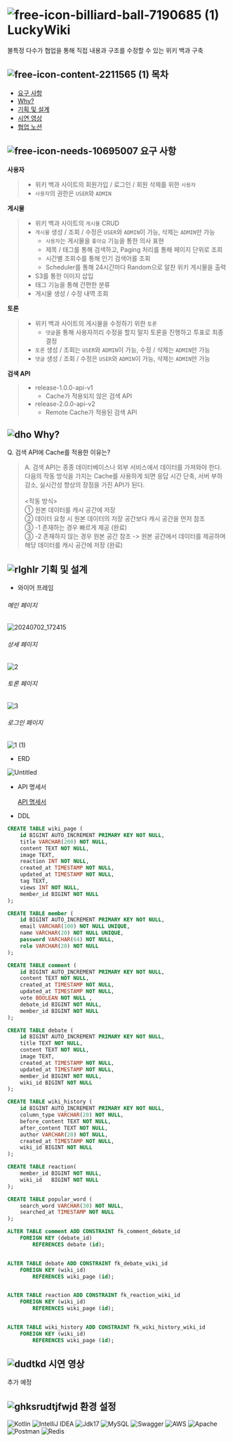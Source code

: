 # ![free-icon-billiard-ball-7190685 (1)](https://github.com/KangBaekho10/LuckyWiki/assets/166815465/7512aed3-d7e4-4109-ae75-7e946fe14d38) LuckyWiki

불특정 다수가 협업을 통해 직접 내용과 구조를 수정할 수 있는 위키 백과 구축

## ![free-icon-content-2211565 (1)](https://github.com/KangBaekho10/LuckyWiki/assets/166815465/ebf2b813-d195-4c2b-8b36-715daed486e0) 목차
- [요구 사항](#요구-사항)
- [Why?](#Why?)
- [기획 및 설계](#기획-및-설계)
- [시연 영상](#시연-영상)
- [협업 노션](https://assorted-buffalo-e03.notion.site/7-502e001708f9404ca794f1f9e5a2aadf?pvs=4)

## ![free-icon-needs-10695007](https://github.com/KangBaekho10/LuckyWiki/assets/166815465/d5130b74-311c-4c99-b90c-f8e7a9d173fc) 요구 사항

**사용자**
  > - 위키 백과 사이트의 회원가입 / 로그인 / 회원 삭제를 위한 `사용자`
  > - `사용자`의 권한은 `USER`와 `ADMIN`

**게시물**
  > - 위키 백과 사이트의 `게시물` CRUD
  > - `게시물` 생성 / 조회 / 수정은 `USER`와 `ADMIN`이 가능, 삭제는 `ADMIN`만 가능
>   - `사용자`는 게시물을 `좋아요` 기능을 통한 의사 표현
>   - 제목 / 태그를 통해 검색하고, Paging 처리를 통해 페이지 단위로 조회
>   - 시간별 조회수를 통해 인기 검색어를 조회
>   - Scheduler를 통해 24시간마다 Random으로 알찬 위키 게시물을 출력
  > - S3를 통한 이미지 삽입
  > - 태그 기능을 통해 간편한 분류
  > - 게시물 생성 / 수정 내역 조회

**토론**
  > - 위키 백과 사이트의 게시물을 수정하기 위한 `토론`
>   - `댓글`을 통해 사용자끼리 수정을 할지 말지 토론을 진행하고 투표로 최종 결정
  > - `토론` 생성 / 조회는 `USER`와 `ADMIN`이 가능, 수정 / 삭제는 `ADMIN`만 가능
  > - `댓글` 생성 / 조회 / 수정은 `USER`와 `ADMIN`이 가능, 삭제는 `ADMIN`만 가능

**검색 API**
  > - release-1.0.0-api-v1
>   - Cache가 적용되지 않은 검색 API
  > - release-2.0.0-api-v2
>   - Remote Cache가 적용된 검색 API

## ![dho](https://github.com/KangBaekho10/LuckyWiki/assets/166815465/29f75cb4-d1d8-4030-8dab-fe9756e749f3) Why?

Q. 검색 API에 Cache를 적용한 이유는? <br/>
> A. 검색 API는 종종 데이터베이스나 외부 서비스에서 데이터를 가져와야 한다. <br/>
다음의 작동 방식을 가지는 Cache를 사용하게 되면 응답 시간 단축, 서버 부하 감소, 실시간성 향상의 장점을 가진 API가 된다.<br/>
><br/>
> <작동 방식> <br>
>   ① 원본 데이터를 캐시 공간에 저장<br>
>   ② 데이터 요청 시 원본 데이터의 저장 공간보다 캐시 공간을 먼저 참조<br/>
>   ③ -1 존재하는 경우 빠르게 제공 (완료)<br/>
>   ③ -2 존재하지 않는 경우 원본 공간 참조 -> 원본 공간에서 데이터를 제공하며 해당 데이터를 캐시 공간에 저장 (완료)<br/>

## ![rlghlr](https://github.com/KangBaekho10/LuckyWiki/assets/166815465/d133d561-7cf5-4f5a-a736-cb48253705c4) 기획 및 설계

- 와이어 프레임
  
###### 메인 페이지<br/>
  
![20240702_172415](https://github.com/KangBaekho10/LuckyWiki/assets/166815465/f2eaa102-d179-4f2f-b733-1b5b8a774bf7)

###### 상세 페이지<br/>

![2](https://github.com/KangBaekho10/LuckyWiki/assets/166815465/cb3306a6-b5ad-415f-aec8-8a232f943577)

###### 토론 페이지<br/>

![3](https://github.com/KangBaekho10/LuckyWiki/assets/166815465/b67094ca-29df-47cf-b01c-13091bdfe149)

###### 로그인 페이지<br/>

![1 (1)](https://github.com/KangBaekho10/LuckyWiki/assets/166815465/827c7d8c-fd36-4545-a77a-a9dfde9a8cf4)

- ERD

![Untitled](https://github.com/KangBaekho10/LuckyWiki/assets/166815465/77500e86-307f-4753-a638-e31bcae02d1e)

- API 명세서

  [API 명세서](https://assorted-buffalo-e03.notion.site/e1ee39ad75484fb68a3140f8b8b76228?v=80d2f7b7ec81480fb672dcc0ad5693e4&pvs=4)

- DDL

``` SQL
CREATE TABLE wiki_page (
    id BIGINT AUTO_INCREMENT PRIMARY KEY NOT NULL,
    title VARCHAR(200) NOT NULL,
    content TEXT NOT NULL,
    image TEXT,
    reaction INT NOT NULL,
    created_at TIMESTAMP NOT NULL,
    updated_at TIMESTAMP NOT NULL,
    tag TEXT,
    views INT NOT NULL,
    member_id BIGINT NOT NULL
);

CREATE TABLE member (
    id BIGINT AUTO_INCREMENT PRIMARY KEY NOT NULL,
    email VARCHAR(100) NOT NULL UNIQUE,
    name VARCHAR(20) NOT NULL UNIQUE,
    password VARCHAR(64) NOT NULL,
    role VARCHAR(20) NOT NULL
);

CREATE TABLE comment (
    id BIGINT AUTO_INCREMENT PRIMARY KEY NOT NULL,
    content TEXT NOT NULL,
    created_at TIMESTAMP NOT NULL,
    updated_at TIMESTAMP NOT NULL,
    vote BOOLEAN NOT NULL ,
    debate_id BIGINT NOT NULL,
    member_id BIGINT NOT NULL
);

CREATE TABLE debate (
    id BIGINT AUTO_INCREMENT PRIMARY KEY NOT NULL,
    title TEXT NOT NULL,
    content TEXT NOT NULL,
    image TEXT,
    created_at TIMESTAMP NOT NULL,
    updated_at TIMESTAMP NOT NULL,
    member_id BIGINT NOT NULL,
    wiki_id BIGINT NOT NULL
);

CREATE TABLE wiki_history (
    id BIGINT AUTO_INCREMENT PRIMARY KEY NOT NULL,
    column_type VARCHAR(20) NOT NULL,
    before_content TEXT NOT NULL,
    after_content TEXT NOT NULL,
    author VARCHAR(20) NOT NULL,
    created_at TIMESTAMP NOT NULL,
    wiki_id BIGINT NOT NULL
);

CREATE TABLE reaction(
    member_id BIGINT NOT NULL,
    wiki_id   BIGINT NOT NULL
);

CREATE TABLE popular_word (
    search_word VARCHAR(30) NOT NULL,
    searched_at TIMESTAMP NOT NULL
);

ALTER TABLE comment ADD CONSTRAINT fk_comment_debate_id
    FOREIGN KEY (debate_id)
        REFERENCES debate (id);


ALTER TABLE debate ADD CONSTRAINT fk_debate_wiki_id
    FOREIGN KEY (wiki_id)
        REFERENCES wiki_page (id);


ALTER TABLE reaction ADD CONSTRAINT fk_reaction_wiki_id
    FOREIGN KEY (wiki_id)
        REFERENCES wiki_page (id);


ALTER TABLE wiki_history ADD CONSTRAINT fk_wiki_history_wiki_id
    FOREIGN KEY (wiki_id)
        REFERENCES wiki_page (id);
```

## ![dudtkd](https://github.com/KangBaekho10/LuckyWiki/assets/166815465/41b0d7fd-2086-4ca7-8592-6f41ee5ca4e4) 시연 영상

추가 예정

## ![ghksrudtjfwjd](https://github.com/KangBaekho10/LuckyWiki/assets/166815465/debe07f2-1467-4f66-b968-73dd3a2ea14c) 환경 설정<br>
![Kotlin](https://img.shields.io/badge/kotlin-%237F52FF.svg?style=for-the-badge&logo=kotlin&logoColor=white)
![IntelliJ IDEA](https://img.shields.io/badge/IntelliJIDEA-000000.svg?style=for-the-badge&logo=intellij-idea&logoColor=white) 
![Jdk17](https://img.shields.io/badge/jdk17-%23ED8B00.svg?style=for-the-badge&logo=openjdk&logoColor=white"/)
![MySQL](https://img.shields.io/badge/mysql-4479A1.svg?style=for-the-badge&logo=mysql&logoColor=white)
![Swagger](https://img.shields.io/badge/-Swagger-%23Clojure?style=for-the-badge&logo=swagger&logoColor=white)
![AWS](https://img.shields.io/badge/AWS-%23FF9900.svg?style=for-the-badge&logo=amazon-aws&logoColor=white)
![Apache](https://img.shields.io/badge/apache-%23D42029.svg?style=for-the-badge&logo=apache&logoColor=white)
![Postman](https://img.shields.io/badge/Postman-FF6C37?style=for-the-badge&logo=postman&logoColor=white)
![Redis](https://img.shields.io/badge/redis-%23DD0031.svg?style=for-the-badge&logo=redis&logoColor=white)
